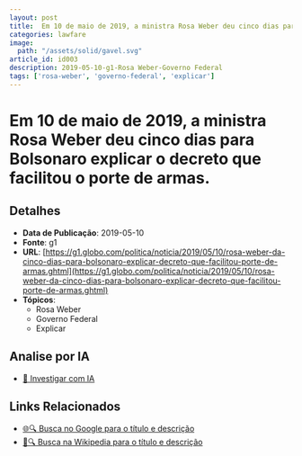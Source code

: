 ```yaml
---
layout: post
title:  Em 10 de maio de 2019, a ministra Rosa Weber deu cinco dias para Bolsonaro explicar o decreto que facilitou o porte de armas.
categories: lawfare
image: 
  path: "/assets/solid/gavel.svg"
article_id: id003
description: 2019-05-10-g1-Rosa Weber-Governo Federal
tags: ['rosa-weber', 'governo-federal', 'explicar']
---
```


# Em 10 de maio de 2019, a ministra Rosa Weber deu cinco dias para Bolsonaro explicar o decreto que facilitou o porte de armas.

## Detalhes
- **Data de Publicação**: 2019-05-10
- **Fonte**: g1
- **URL**: [https://g1.globo.com/politica/noticia/2019/05/10/rosa-weber-da-cinco-dias-para-bolsonaro-explicar-decreto-que-facilitou-porte-de-armas.ghtml](https://g1.globo.com/politica/noticia/2019/05/10/rosa-weber-da-cinco-dias-para-bolsonaro-explicar-decreto-que-facilitou-porte-de-armas.ghtml)
- **Tópicos**:
  - Rosa Weber
  - Governo Federal
  - Explicar

## Analise por IA
- [🤖 Investigar com IA](https://www.perplexity.ai/search?q=%22not%C3%ADcia%20artigo%20Brasil%22%20Em%2010%20de%20maio%20de%202019%2C%20a%20ministra%20Rosa%20Weber%20deu%20cinco%20dias%20para%20Bolsonaro%20explicar%20o%20decreto%20que%20facilitou%20o%20porte%20de%20armas.%20g1%202019-05-10)

## Links Relacionados
- [🌐🔍 Busca no Google para o título e descrição](https://www.google.com/search?q=%22not%C3%ADcia%20artigo%20Brasil%22%20Em%2010%20de%20maio%20de%202019%2C%20a%20ministra%20Rosa%20Weber%20deu%20cinco%20dias%20para%20Bolsonaro%20explicar%20o%20decreto%20que%20facilitou%20o%20porte%20de%20armas.%20g1%202019-05-10)
- [📖🔍 Busca na Wikipedia para o título e descrição](https://pt.wikipedia.org/w/index.php?search=%22not%C3%ADcia%20artigo%20Brasil%22%20Em%2010%20de%20maio%20de%202019%2C%20a%20ministra%20Rosa%20Weber%20deu%20cinco%20dias%20para%20Bolsonaro%20explicar%20o%20decreto%20que%20facilitou%20o%20porte%20de%20armas.%20g1%202019-05-10)

